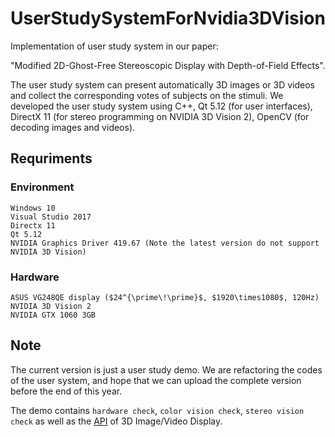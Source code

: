 # UserStudySystemForNvidia3DVision

Implementation of user study system in our paper:

"Modified 2D-Ghost-Free Stereoscopic Display with Depth-of-Field Effects". 

The user study system can present automatically 3D images or 3D videos and collect the corresponding votes of subjects on the stimuli. We developed the user study system using C++, Qt 5.12 (for user interfaces), DirectX 11 (for stereo programming on NVIDIA 3D Vision 2), OpenCV (for decoding images and videos).

## Requriments

### Environment

```
Windows 10
Visual Studio 2017
Directx 11
Qt 5.12
NVIDIA Graphics Driver 419.67 (Note the latest version do not support NVIDIA 3D Vision)
```

### Hardware

```
ASUS VG248QE display ($24^{\prime\!\prime}$, $1920\times1080$, 120Hz)
NVIDIA 3D Vision 2
NVIDIA GTX 1060 3GB
```

## Note

The current version is just a user study demo. We are refactoring the codes of the user system, and hope that we can upload the complete version before the end of this year. 

The demo contains `hardware check`, `color vision check`, `stereo vision check` as well as the [API](./userstudy/Display3DWidget.h) of 3D Image/Video Display. 
